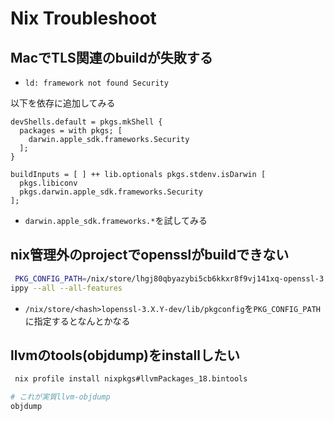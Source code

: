 # Nix Troubleshoot

## MacでTLS関連のbuildが失敗する

* `ld: framework not found Security`

以下を依存に追加してみる

```text
devShells.default = pkgs.mkShell {
  packages = with pkgs; [
    darwin.apple_sdk.frameworks.Security
  ];
}
```

```
buildInputs = [ ] ++ lib.optionals pkgs.stdenv.isDarwin [
  pkgs.libiconv
  pkgs.darwin.apple_sdk.frameworks.Security
];
```

* `darwin.apple_sdk.frameworks.*`を試してみる

## nix管理外のprojectでopensslがbuildできない

```sh
 PKG_CONFIG_PATH=/nix/store/lhgj80qbyazybi5cb6kkxr8f9vj141xq-openssl-3.0.12-dev/lib/pkgconfig/ cargo cl
ippy --all --all-features
```

* `/nix/store/<hash>lopenssl-3.X.Y-dev/lib/pkgconfig`を`PKG_CONFIG_PATH`に指定するとなんとかなる


## llvmのtools(objdump)をinstallしたい

```sh
 nix profile install nixpkgs#llvmPackages_18.bintools

# これが実質llvm-objdump
objdump
```
